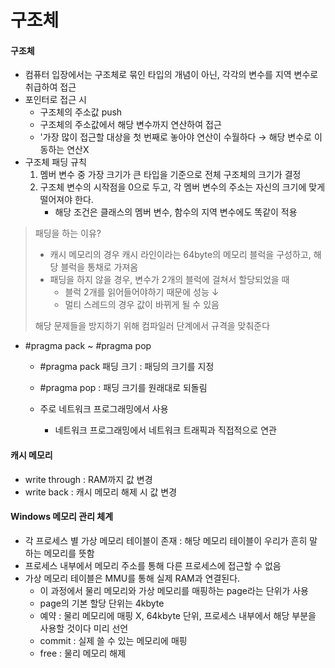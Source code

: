 # 구조체

#### 구조체

* 컴퓨터 입장에서는 구조체로 묶인 타입의 개념이 아닌, 각각의 변수를 지역 변수로 취급하여 접근
* 포인터로 접근 시
  * 구조체의 주소값 push
  * 구조체의  주소값에서 해당 변수까지 연산하여 접근
  * '가장 많이 접근할 대상을 첫 번째로 놓아야 연산이 수월하다 → 해당 변수로 이동하는 연산X
* 구조체 패딩 규칙
  1. 멤버 변수 중 가장 크기가 큰 타입을 기준으로 전체 구조체의 크기가 결정
  2. 구조체 변수의 시작점을 0으로 두고, 각 멤버 변수의 주소는 자신의 크기에 맞게 떨어져야 한다.
     * 해당 조건은 클래스의 멤버 변수, 함수의 지역 변수에도 똑같이 적용

> 패딩을 하는 이유?
>
> * 캐시 메모리의 경우 캐시 라인이라는 64byte의 메모리 블럭을 구성하고, 해당 블럭을 통채로 가져옴
> * 패딩을 하지 않을 경우, 변수가 2개의 블럭에 걸쳐서 할당되었을 때
>   * 블럭 2개를 읽어들어야하기 때문에 성능 ↓
>   * 멀티 스레드의 경우 값이 바뀌게 될 수 있음
>
> 해당 문제들을 방지하기 위해 컴파일러 단계에서 규격을 맞춰준다

* \#pragma pack ~ \#pragma pop
  * \#pragma pack 패딩 크기 : 패딩의 크기를 지정
  * \#pragma pop : 패딩 크기를 원래대로 되돌림
  * 주로 네트워크 프로그래밍에서 사용

    * 네트워크 프로그래밍에서 네트워크 트래픽과 직접적으로 연관

#### 캐시 메모리

* write through : RAM까지 값 변경
* write back : 캐시 메모리 해제 시 값 변경



#### Windows 메모리 관리 체계

* 각 프로세스 별 가상 메모리 테이블이 존재 : 해당 메모리 테이블이 우리가 흔히 말하는 메모리를 뜻함
* 프로세스 내부에서 메모리 주소를 통해 다른 프로세스에 접근할 수 없음
* 가상 메모리 테이블은 MMU를 통해 실제 RAM과 연결된다.
  * 이 과정에서 물리 메모리와 가상 메모리를 매핑하는 page라는 단위가 사용
  * page의 기본 할당 단위는 4kbyte
  * 예약 : 물리 메모리에 매핑 X, 64kbyte 단위, 프로세스 내부에서 해당 부분을 사용할 것이다 미리 선언
  * commit : 실제 쓸 수 있는 메모리에 매핑
  * free : 물리 메모리 해제

